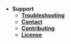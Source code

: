 <!-- markdownlint-disable-next-line first-line-heading -->

- **Support**
    - [**Troubleshooting**](https://github.com/DoHaiSon/BNaT/issues)
    - [**Contact**](contact.md)
    - [**Contributing**](https://github.com/DoHaiSon/BNaT/pulls)
    - [**License**](https://github.com/avitech-vnu/BNaT/blob/master/LICENSE)